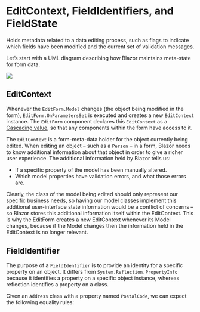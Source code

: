 # EditContext, FieldIdentifiers, and FieldState

Holds metadata related to a data editing process, such as flags to indicate which fields have been modified and the current set of validation messages.

Let’s start with a UML diagram describing how Blazor maintains meta-state for form data.

![](https://blazor-university.com/wp-content/uploads/2019/09/FieldIdentifiersAndStateUML.png)

## EditContext

Whenever the  `EditForm.Model`  changes (the object being modified in the form),  `EditForm.OnParametersSet`  is executed and creates a new  `EditContext`  instance. The  `EditForm`  component declares this  `EditContext`  as a  [Cascading value](https://blazor-university.com/components/cascading-values/cascading-values-by-type/), so that any components within the form have access to it.

The  `EditContext`  is a form-meta-data holder for the object currently being edited. When editing an object – such as a  `Person`  – in a form, Blazor needs to know additional information about that object in order to give a richer user experience. The additional information held by Blazor tells us:

-   If a specific property of the model has been manually altered.
-   Which model properties have validation errors, and what those errors are.

Clearly, the class of the model being edited should only represent our specific business needs, so having our model classes implement this additional user-interface state information would be a conflict of concerns – so Blazor stores this additional information itself within the EditContext. This is why the EditForm creates a new EditContext whenever its Model changes, because if the Model changes then the information held in the EditContext is no longer relevant.

## FieldIdentifier

The purpose of a  `FieldIdentifier`  is to provide an identity for a specific property on an object. It differs from  `System.Reflection.PropertyInfo`  because it identifies a property on a specific object instance, whereas reflection identifies a property on a class.

Given an  `Address`  class with a property named  `PostalCode`, we can expect the following equality rules:
<!--stackedit_data:
eyJoaXN0b3J5IjpbMTY1MTQ3OTg1MF19
-->